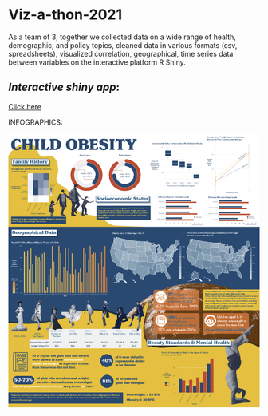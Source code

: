 # Viz-a-thon-2021

As a team of 3, together we collected data on a wide range of health, demographic, and policy topics, cleaned data in various formats (csv, spreadsheets), visualized correlation, geographical, time series data between variables on the interactive platform R Shiny.

## ***Interactive shiny app***: 
<a href="https://vizathon.shinyapps.io/viz-a-thon-2021-main/" onclick="window.open('https://vizathon.shinyapps.io/viz-a-thon-2021-main/', '_self');">
Click here
</a>

 
INFOGRAPHICS:

![](Viz-a-thon.png)
